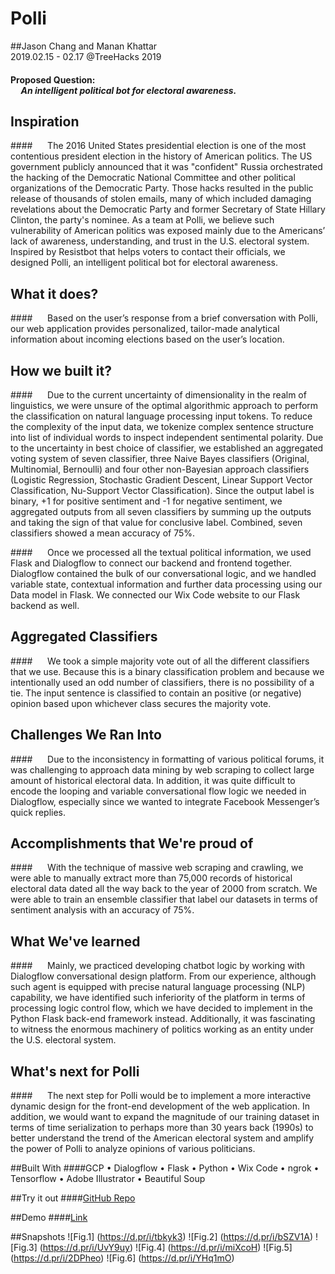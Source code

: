 Polli
=====
##Jason Chang and Manan Khattar<br/> 2019.02.15 - 02.17 @TreeHacks 2019

#### Proposed Question: <br/> &nbsp;&nbsp;&nbsp;&nbsp;&nbsp;*An intelligent political bot for electoral awareness.*

## Inspiration

####&nbsp;&nbsp;&nbsp;&nbsp;&nbsp; The 2016 United States presidential election is one of the most contentious president election in the history of American politics. The US government publicly announced that it was "confident" Russia orchestrated the hacking of the Democratic National Committee and other political organizations of the Democratic Party. Those hacks resulted in the public release of thousands of stolen emails, many of which included damaging revelations about the Democratic Party and former Secretary of State Hillary Clinton, the party's nominee. As a team at Polli, we believe such vulnerability of American politics was exposed mainly due to the Americans’ lack of awareness, understanding, and trust in the U.S. electoral system. Inspired by Resistbot that helps voters to contact their officials, we designed Polli, an intelligent political bot for electoral awareness.


## What it does?

####&nbsp;&nbsp;&nbsp;&nbsp;&nbsp; Based on the user’s response from a brief conversation with Polli, our web application provides personalized, tailor-made analytical information about incoming elections based on the user’s location.

## How we built it?

####&nbsp;&nbsp;&nbsp;&nbsp;&nbsp; Due to the current uncertainty of dimensionality in the realm of linguistics, we were unsure of the optimal algorithmic approach to perform the classification on natural language processing input tokens. To reduce the complexity of the input data, we tokenize complex sentence structure into list of individual words to inspect independent sentimental polarity. Due to the uncertainty in best choice of classifier, we established an aggregated voting system of seven classifier, three Naive Bayes classifiers (Original, Multinomial, Bernoulli) and four other non-Bayesian approach classifiers (Logistic Regression, Stochastic Gradient Descent, Linear Support Vector Classification, Nu-Support Vector Classification). Since the output label is binary, +1 for positive sentiment and -1 for negative sentiment, we aggregated outputs from all seven classifiers by summing up the outputs and taking the sign of that value for conclusive label. Combined, seven classifiers showed a mean accuracy of 75%.

####&nbsp;&nbsp;&nbsp;&nbsp;&nbsp; Once we processed all the textual political information, we used Flask and Dialogflow to connect our backend and frontend together. Dialogflow contained the bulk of our conversational logic, and we handled variable state, contextual information and further data processing using our Data model in Flask. We connected our Wix Code website to our Flask backend as well. 

## Aggregated Classifiers
####&nbsp;&nbsp;&nbsp;&nbsp;&nbsp; We took a simple majority vote out of all the different classifiers that we use. Because this is a binary classification problem and because we intentionally used an odd number of classifiers, there is no possibility of a tie. The input sentence is classified to contain an positive (or negative) opinion based upon whichever class secures the majority vote.

## Challenges We Ran Into

####&nbsp;&nbsp;&nbsp;&nbsp;&nbsp; Due to the inconsistency in formatting of various political forums, it was challenging to approach data mining by web scraping to collect large amount of historical electoral data. In addition, it was quite difficult to encode the looping and variable conversational flow logic we needed in Dialogflow, especially since we wanted to integrate Facebook Messenger’s quick replies. 

## Accomplishments that We're proud of

####&nbsp;&nbsp;&nbsp;&nbsp;&nbsp; With the technique of massive web scraping and crawling, we were able to manually extract more than 75,000 records of historical electoral data dated all the way back to the year of 2000 from scratch. We were able to train an ensemble classifier that label our datasets in terms of sentiment analysis with an accuracy of 75%.

## What We've learned

####&nbsp;&nbsp;&nbsp;&nbsp;&nbsp; Mainly, we practiced developing chatbot logic by working with Dialogflow conversational design platform. From our experience, although such agent is equipped with precise natural language processing (NLP) capability, we have identified such inferiority of the platform in terms of processing logic control flow, which we have decided to implement in the Python Flask back-end framework instead. Additionally, it was fascinating to witness the enormous machinery of politics working as an entity under the U.S. electoral system.

## What's next for Polli

####&nbsp;&nbsp;&nbsp;&nbsp;&nbsp; The next step for Polli would be to implement a more interactive dynamic design for the front-end development of the web application. In addition, we would want to expand the magnitude of our training dataset in terms of time serialization to perhaps more than 30 years back (1990s) to better understand the trend of the American electoral system and amplify the power of Polli to analyze opinions of various politicians.

##Built With
####GCP •	Dialogflow •	Flask •	Python •	Wix Code •	ngrok •	Tensorflow • Adobe Illustrator • Beautiful Soup

##Try it out
####[GitHub Repo](https://github.com/mk1123/Polly)

##Demo
####[Link](https://www.youtube.com/watch?v=6TU2SVUtFfY&list=UUwP32fqS-9Frxl0mtjQ4JlQ&index=2)

##Snapshots
![Fig.1] (https://d.pr/i/tbkyk3)
![Fig.2] (https://d.pr/i/bSZV1A)
![Fig.3] (https://d.pr/i/UvY9uy)
![Fig.4] (https://d.pr/i/miXcoH)
![Fig.5] (https://d.pr/i/2DPheo)
![Fig.6] (https://d.pr/i/YHq1mO)


